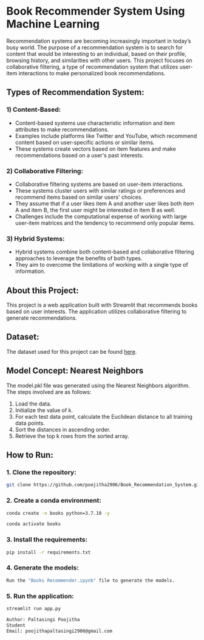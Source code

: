 # Book Recommender System Using Machine Learning


Recommendation systems are becoming increasingly important in today’s busy world. The purpose of a recommendation system is to search for content that would be interesting to an individual, based on their profile, browsing history, and similarities with other users. This project focuses on collaborative filtering, a type of recommendation system that utilizes user-item interactions to make personalized book recommendations.

## Types of Recommendation System:

### 1) Content-Based:

- Content-based systems use characteristic information and item attributes to make recommendations.
- Examples include platforms like Twitter and YouTube, which recommend content based on user-specific actions or similar items.
- These systems create vectors based on item features and make recommendations based on a user's past interests.

### 2) Collaborative Filtering:

- Collaborative filtering systems are based on user-item interactions.
- These systems cluster users with similar ratings or preferences and recommend items based on similar users' choices.
- They assume that if a user likes item A and another user likes both item A and item B, the first user might be interested in item B as well.
- Challenges include the computational expense of working with large user-item matrices and the tendency to recommend only popular items.

### 3) Hybrid Systems:

- Hybrid systems combine both content-based and collaborative filtering approaches to leverage the benefits of both types.
- They aim to overcome the limitations of working with a single type of information.

## About this Project:

This project is a web application built with Streamlit that recommends books based on user interests. The application utilizes collaborative filtering to generate recommendations.

## Dataset:

The dataset used for this project can be found [here](https://github.com/poojitha2906/Book_Recommendation_System/tree/main/data).

## Model Concept: Nearest Neighbors

The model.pkl file was generated using the Nearest Neighbors algorithm. The steps involved are as follows:

1. Load the data.
2. Initialize the value of k.
3. For each test data point, calculate the Euclidean distance to all training data points.
4. Sort the distances in ascending order.
5. Retrieve the top k rows from the sorted array.

## How to Run:

### 1. Clone the repository:

```bash
git clone https://github.com/poojitha2906/Book_Recommendation_System.git
```


### 2. Create a conda environment:

```bash
conda create -n books python=3.7.10 -y
```
```bash
conda activate books
```


### 3. Install the requirements:

```bash
pip install -r requirements.txt
```


### 4. Generate the models:
```bash
Run the "Books Recommender.ipynb" file to generate the models.
```


### 5. Run the application:
```bash
streamlit run app.py
```


```bash
Author: Paltasingi Poojitha
Student
Email: poojithapaltasingi2906@gmail.com

```

